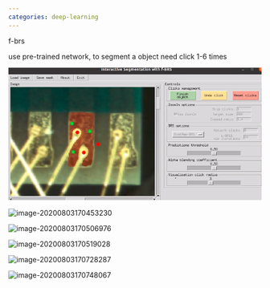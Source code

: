 ```yaml
---
categories: deep-learning
---
```


f-brs

use pre-trained network, to segment a object need click 1-6 times 

![image-20200803170441094](../images/f-brs.assets/image-20200803170441094.png)

![image-20200803170453230](f-brs.assets/image-20200803170453230.png)

![image-20200803170506976](f-brs.assets/image-20200803170506976.png)

![image-20200803170519028](f-brs.assets/image-20200803170519028.png)

![image-20200803170728287](f-brs.assets/image-20200803170728287.png)

![image-20200803170748067](f-brs.assets/image-20200803170748067.png)